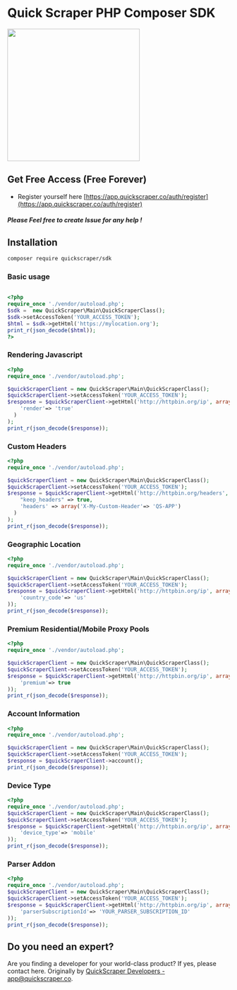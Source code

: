 # Quick Scraper PHP Composer SDK

<img src='https://app.quickscraper.co/assets/images/quick_scraper_logo_3.png' width='300' />


## Get Free Access (Free Forever)

* Register yourself here [https://app.quickscraper.co/auth/register](https://app.quickscraper.co/auth/register)

##### Please Feel free to create Issue for any help !


## Installation

``` bash
composer require quickscraper/sdk
```

### Basic usage


```php

<?php
require_once './vendor/autoload.php';
$sdk =  new QuickScraper\Main\QuickScraperClass();
$sdk->setAccessToken('YOUR_ACCESS_TOKEN');
$html = $sdk->getHtml('https://mylocation.org');
print_r(json_decode($html));
?>
```
### Rendering Javascript

```php
<?php
require_once './vendor/autoload.php';

$quickScraperClient = new QuickScraper\Main\QuickScraperClass();
$quickScraperClient->setAccessToken('YOUR_ACCESS_TOKEN');
$response = $quickScraperClient->getHtml('http://httpbin.org/ip', array(
    'render'=> 'true'
  )
);
print_r(json_decode($response));

```

### Custom Headers

```php
<?php
require_once './vendor/autoload.php';

$quickScraperClient = new QuickScraper\Main\QuickScraperClass();
$quickScraperClient->setAccessToken('YOUR_ACCESS_TOKEN');
$response = $quickScraperClient->getHtml('http://httpbin.org/headers', array(
    "keep_headers" => true,
    'headers' => array('X-My-Custom-Header'=> 'QS-APP')
  )
);
print_r(json_decode($response));

```

### Geographic Location

```php
<?php
require_once './vendor/autoload.php';

$quickScraperClient = new QuickScraper\Main\QuickScraperClass();
$quickScraperClient->setAccessToken('YOUR_ACCESS_TOKEN');
$response = $quickScraperClient->getHtml('http://httpbin.org/ip', array(
    'country_code'=> 'us'
));
print_r(json_decode($response));
```

### Premium Residential/Mobile Proxy Pools

``` php
<?php
require_once './vendor/autoload.php';

$quickScraperClient = new QuickScraper\Main\QuickScraperClass();
$quickScraperClient->setAccessToken('YOUR_ACCESS_TOKEN');
$response = $quickScraperClient->getHtml('http://httpbin.org/ip', array(
    'premium'=> true
));
print_r(json_decode($response));
```

### Account Information

``` php
<?php
require_once './vendor/autoload.php';

$quickScraperClient = new QuickScraper\Main\QuickScraperClass();
$quickScraperClient->setAccessToken('YOUR_ACCESS_TOKEN');
$response = $quickScraperClient->account();
print_r(json_decode($response));
```

### Device Type

``` php
<?php
require_once './vendor/autoload.php';
$quickScraperClient = new QuickScraper\Main\QuickScraperClass();
$quickScraperClient->setAccessToken('YOUR_ACCESS_TOKEN');
$response = $quickScraperClient->getHtml('http://httpbin.org/ip', array(
    'device_type'=> 'mobile'
));
print_r(json_decode($response));
```
### Parser Addon

``` php
<?php
require_once './vendor/autoload.php';
$quickScraperClient = new QuickScraper\Main\QuickScraperClass();
$quickScraperClient->setAccessToken('YOUR_ACCESS_TOKEN');
$response = $quickScraperClient->getHtml('http://httpbin.org/ip', array(
    'parserSubscriptionId'=> 'YOUR_PARSER_SUBSCRIPTION_ID'
));
print_r(json_decode($response));
```

## Do you need an expert?

Are you finding a developer for your world-class product? If yes, please contact here.
Originally by [QuickScraper Developers - app@quickscraper.co](mailto:app@quickscraper.co).
